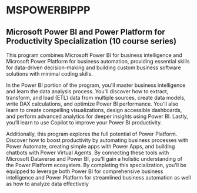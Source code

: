 # MSPOWERBIPPP

## Microsoft Power BI and Power Platform for Productivity Specialization (10 course series)

This program combines Microsoft Power BI for business intelligence and Microsoft Power Platform for business automation, providing essential skills for data-driven decision-making and building custom business software solutions with minimal coding skills.  

In the Power BI portion of the program, you'll master business intelligence and learn the data analysis process. You'll discover how to extract, transform, and load (ETL) data from multiple sources, create data models, write DAX calculations, and optimize Power BI performance. You'll also learn to create compelling visualizations, design accessible dashboards, and perform advanced analytics for deeper insights using Power BI. Lastly, you’ll learn to use Copilot to improve your Power BI productivity.

Additionally, this program explores the full potential of Power Platform. Discover how to boost productivity by automating business processes with Power Automate, creating simple apps with Power Apps, and building chatbots with Power Virtual Agents. By connecting these tools with Microsoft Dataverse and Power BI, you'll gain a holistic understanding of the Power Platform ecosystem. By completing this specialization, you'll be equipped to leverage both Power BI for comprehensive business intelligence and Power Platform for streamlined business automation as well as how to analyze data effectively
